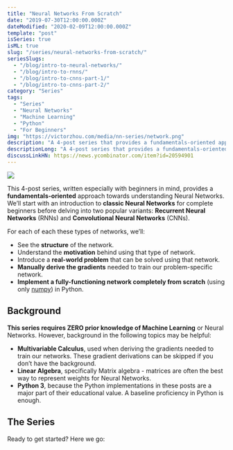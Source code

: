 ```yaml
---
title: "Neural Networks From Scratch"
date: "2019-07-30T12:00:00.000Z"
dateModified: "2020-02-09T12:00:00.000Z"
template: "post"
isSeries: true
isML: true
slug: "/series/neural-networks-from-scratch/"
seriesSlugs:
  - "/blog/intro-to-neural-networks/"
  - "/blog/intro-to-rnns/"
  - "/blog/intro-to-cnns-part-1/"
  - "/blog/intro-to-cnns-part-2/"
category: "Series"
tags:
  - "Series"
  - "Neural Networks"
  - "Machine Learning"
  - "Python"
  - "For Beginners"
img: "https://victorzhou.com/media/nn-series/network.png"
description: "A 4-post series that provides a fundamentals-oriented approach towards understanding Neural Networks."
descriptionLong: "A 4-post series that provides a fundamentals-oriented approach towards understanding Neural Networks. Covers classic Neural Networks, Recurrent Neural Networks (RNNs), and Convolutional Neural Networks (CNNs)."
discussLinkHN: https://news.ycombinator.com/item?id=20594901
---
```


![](/media/nn-series/network.svg)

This 4-post series, written especially with beginners in mind, provides a **fundamentals-oriented** approach towards understanding Neural Networks. We’ll start with an introduction to **classic Neural Networks** for complete beginners before delving into two popular variants: **Recurrent Neural Networks** (RNNs) and **Convolutional Neural Networks** (CNNs).

For each of each these types of networks, we’ll:

- See the **structure** of the network.
- Understand the **motivation** behind using that type of network.
- Introduce a **real-world problem** that can be solved using that network.
- **Manually derive the gradients** needed to train our problem-specific network.
- **Implement a fully-functioning network completely from scratch** (using only [numpy](https://numpy.org/)) in Python.

## Background

**This series requires ZERO prior knowledge of Machine Learning** or Neural Networks. However, background in the following topics may be helpful:

- **Multivariable Calculus**, used when deriving the gradients needed to train our networks. These gradient derivations can be skipped if you don’t have the background.
- **Linear Algebra**, specifically Matrix algebra - matrices are often the best way to represent weights for Neural Networks.
- **Python 3**, because the Python implementations in these posts are a major part of their educational value. A baseline proficiency in Python is enough.

## The Series

Ready to get started? Here we go:
